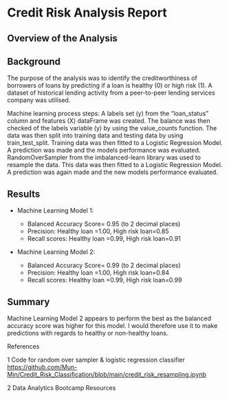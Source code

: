 # Credit Risk Analysis Report

## Overview of the Analysis

## Background
The purpose of the analysis was to identify the creditworthiness of borrowers of loans by predicting if a loan is healthy (0) or high risk (1). A dataset of historical lending activity from a peer-to-peer lending services company was utilised. 

Machine learning process steps:
A labels set (y) from the “loan_status” column and features (X) dataFrame was created.
The balance was then checked of the labels variable (y) by using the value_counts function. 
The data was then split into training data and testing data by using train_test_split. 
Training data was then fitted to a Logistic Regression Model. 
A prediction was made and the models performance was evaluated.
RandomOverSampler from the imbalanced-learn library was used to resample the data. 
This data was then fitted to a Logistic Regression Model. 
A prediction was again made and the new models performance evaluated.

## Results
* Machine Learning Model 1:
  * Balanced Accuracy Score= 0.95 (to 2 decimal places)
  * Precision: Healthy loan =1.00, High risk loan=0.85 
  * Recall scores: Healthy loan =0.99, High risk loan=0.91
  
* Machine Learning Model 2:
  * Balanced Accuracy Score= 0.99 (to 2 decimal places)
  * Precision: Healthy loan =1.00, High risk loan=0.84 
  * Recall scores: Healthy loan =0.99, High risk loan=0.99

## Summary
Machine Learning Model 2 appears to perform the best as the balanced accuracy score was higher for this model. I would therefore use it to make predictions with regards to healthy or non-healthy loans.


References

1 Code for random over sampler & logistic regression classifier https://github.com/Mun-Min/Credit_Risk_Classification/blob/main/credit_risk_resampling.ipynb

2 Data Analytics Bootcamp Resources
